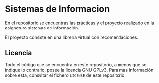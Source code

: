 # Sistemas de Informacion
En el repositorio se encuentras las prácticas y el proyecto realizado en la asignatura sistemas de información.

El proyecto consiste en una librería virtual con recomendaciones.

## Licencia
Todo el código que se encuentra en este repositorio, a menos que se indique lo contrario, posee la licencia GNU GPLv3. Para mas información sobre esta, consultar el fichero `LICENSE` de este repositorio.
